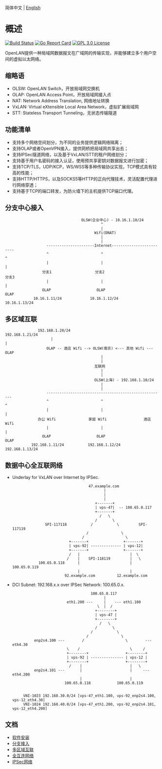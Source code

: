 
简体中文 | [English](./README.en.md)

# 概述 
[![Build Status](https://app.travis-ci.com/luscis/openlan.svg?token=3tnnPDv6XvR5zsJsD4kC&branch=master)](https://app.travis-ci.com/github/luscis/openlan)
[![Go Report Card](https://goreportcard.com/badge/github.com/luscis/openlan)](https://goreportcard.com/report/luscis/openlan-go)
[![GPL 3.0 License](https://img.shields.io/badge/License-GPL%203.0-blue.svg)](LICENSE)

OpenLAN提供一种局域网数据报文在广域网的传输实现，并能够建立多个用户空间的虚拟以太网络。

## 缩略语

* OLSW: OpenLAN Switch，开放局域网交换机
* OLAP: OpenLAN Access Point，开放局域网接入点
* NAT: Network Address Translation, 网络地址转换
* VxLAN: Virtual eXtensible Local Area Network，虚拟扩展局域网
* STT: Stateless Transport Tunneling，无状态传输隧道

## 功能清单

* 支持多个网络空间划分，为不同的业务提供逻辑网络隔离；
* 支持OLAP或者OpenVPN接入，提供网桥把局域网共享出去；
* 支持IPSec隧道网络，以及基于VxLAN/STT的租户网络划分；
* 支持基于用户名密码的接入认证，使用预共享密钥对数据报文进行加密；
* 支持TCP/TLS，UDP/KCP，WS/WSS等多种传输协议实现，TCP模式具有较高的性能；
* 支持HTTP/HTTPS，以及SOCKS5等HTTP的正向代理技术，灵活配置代理进行网络穿透；
* 支持基于TCP的端口转发，为防火墙下的主机提供TCP端口代理。


## 分支中心接入

                                       OLSW(企业中心) - 10.16.1.10/24
                                                ^
                                                |
                                             Wifi(DNAT)
                                                |
                                                |
                       ----------------------Internet-------------------------
                       ^                        ^                           ^
                       |                        |                           |
                     分支1                    分支2                        分支3     
                       |                        |                           |
                     OLAP                     OLAP                         OLAP
                 10.16.1.11/24             10.16.1.12/24                10.16.1.13/24
                 

## 多区域互联

                   192.168.1.20/24                                 192.168.1.21/24
                         |                                                 |
                       OLAP -- 酒店 Wifi --> OLSW(南京) <--- 其他 Wifi --- OLAP
                                                |
                                                |
                                             互联网
                                                |
                                                |
                                             OLSW(上海) - 192.168.1.10/24
                                                |
                                                |
                       ------------------------------------------------------
                       ^                        ^                           ^
                       |                        |                           |
                   办公 Wifi               家庭 Wifi                 酒店 Wifi     
                       |                        |                           |
                     OLAP                     OLAP                         OLAP
                192.168.1.11/24           192.168.1.12/24             192.168.1.13/24

## 数据中心全互联网络

* Underlay for VxLAN over Internet by IPSec.

                                         47.example.com
                                                |
                                                |
                                                |
                                            +-------+
                                            | vps-47|  -- 100.65.0.117
                                            +-------+
                                              /   \
                                            /       \
                     SPI-117118           /           \         SPI-117119
                                        /               \
                                      /                   \
                                +-------+                +-------+
                                | vps-92| -------------- | vps-12|
                                +-------+                +-------+
                                /   |                       |  \ 
                               /    |    SPI-118119         |   \
                  100.65.0.118      |                       |    100.65.0.119
                                    |                       |
                              92.example.com          12.example.com
                                            
                                            

* DCI Subnet: 192.168.x.x over IPSec Network: 100.65.0.x.

                                          100.65.0.117
                                                |
                               eth1.200 ---     |    --- eth1.100
                                             \  |  /
                                            +--------+
                                            | vps-47 |
                                            +--------+
                                              /   \
                                            /       \                   
                                          /           \                 
                                        /               \
                enp2s4.100 ---        /                   \        --- eth4.30
                               \    /                       \     /
                               +--------+                 +--------+
                               | vps-92 | --------------- | vps-12 |
                               +--------+                 +--------+
                                /    |                      |   \
                enp2s4.101 ---       |                      |     --- eth4.200
                                     |                      |
                              100.65.0.118            100.65.0.119


           VNI-1023 192.168.30.0/24 [vps-47_eth1.100, vps-92_enp2s4.100, vps-12_eth4.30]
           VNI-1024 192.168.40.0/24 [vps-47_eth1.200, vps-92_enp2s4.101, vps-12_eth4.200]


## 文档
- [软件安装](docs/install.md)
- [分支接入](docs/central.md)
- [多区域互联](docs/multiarea.md)
- [全互连网络](docs/fabric.md)
- [IPSec网络](docs/ipsec.md)
